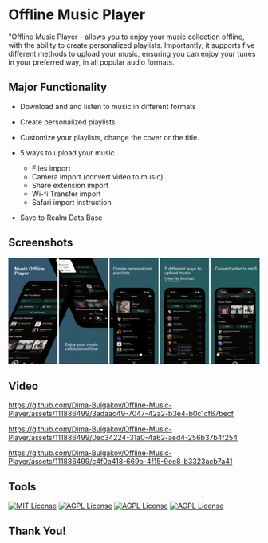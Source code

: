 # Offline Music Player

"Offline Music Player - allows you to enjoy your music collection offline, with the ability to create personalized playlists. 
Importantly, it supports five different methods to upload your music, ensuring you can enjoy your tunes in your preferred way, in all popular audio formats.
</p>

## Major Functionality

- Download and and listen to music in different formats

- Create personalized playlists
 
- Customize your playlists, change the cover or the title.
 
- 5 ways to upload your music
  - Files import
  - Camera import (convert video to music)
  - Share extension import
  - Wi-fi Transfer import
  - Safari import instruction

- Save to Realm Data Base
  
## Screenshots
<!--
-->
</p>

![TaskFlowBoard](https://github.com/Dima-Bulgakov/Offline-Music-Player/blob/b3e9f898a07929b12369fa2274d9fc932a16f9a1/CoverMusicPlayer.png)

## Video
https://github.com/Dima-Bulgakov/Offline-Music-Player/assets/111886499/3adaac49-7047-42a2-b3e4-b0c1cf67becf

https://github.com/Dima-Bulgakov/Offline-Music-Player/assets/111886499/0ec34224-31a0-4a62-aed4-256b37b4f254

https://github.com/Dima-Bulgakov/Offline-Music-Player/assets/111886499/c4f0a418-669b-4f15-9ee8-b3323acb7a41

## Tools

[![MIT License](https://img.shields.io/badge/-Swift-orange)](https://developer.apple.com/swift/)
[![AGPL License](https://img.shields.io/badge/-iOS-black)](https://www.apple.com/ios/ios-16/)
[![AGPL License](https://img.shields.io/badge/-SwiftUI-Green)](https://www.apple.com/ios/ios-16/)
[![AGPL License](https://img.shields.io/badge/-MVVM-Blue)](https://www.apple.com/ios/ios-16/)
## Thank You!

